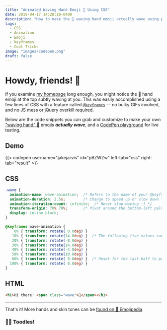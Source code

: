 ```yaml
---
title: "Animated Waving Hand Emoji 👋 Using CSS"
date: 2019-04-17 14:20:10-0400
description: "How to make the 👋 waving hand emoji actually wave using pure CSS animation!"
tags:
  - CSS
  - Animation
  - Emoji
  - Keyframes
  - Cool Tricks
image: "images/codepen.png"
draft: false
---
```


# Howdy, friends! <span class="wave">👋</span>

If you examine [my homepage](/) long enough, you might notice the 👋 hand emoji at the top subtly waving at you. This was easily accomplished using a few lines of CSS with a feature called [`@keyframes`](https://developer.mozilla.org/en-US/docs/Web/CSS/@keyframes) — no bulky GIFs involved, and no JS mess or jQuery overkill required.

Below are the code snippets you can grab and customize to make your own ["waving hand" 👋](https://emojipedia.org/waving-hand-sign/) emojis **_actually wave_**, and a [CodePen playground](https://codepen.io/jakejarvis/pen/pBZWZw) for live testing.

## Demo

{{< codepen username="jakejarvis" id="pBZWZw" left-tab="css" right-tab="result" >}}

## CSS

<!-- prettier-ignore -->
```css
.wave {
  animation-name: wave-animation;  /* Refers to the name of your @keyframes element below */
  animation-duration: 2.5s;        /* Change to speed up or slow down */
  animation-iteration-count: infinite;  /* Never stop waving :) */
  transform-origin: 70% 70%;       /* Pivot around the bottom-left palm */
  display: inline-block;
}

@keyframes wave-animation {
    0% { transform: rotate( 0.0deg) }
   10% { transform: rotate(14.0deg) }  /* The following five values can be played with to make the waving more or less extreme */
   20% { transform: rotate(-8.0deg) }
   30% { transform: rotate(14.0deg) }
   40% { transform: rotate(-4.0deg) }
   50% { transform: rotate(10.0deg) }
   60% { transform: rotate( 0.0deg) }  /* Reset for the last half to pause */
  100% { transform: rotate( 0.0deg) }
}
```

## HTML

<!-- prettier-ignore -->
```html {linenos=false}
<h1>Hi there! <span class="wave">👋</span></h1>
```

---

That's it! More hands and skin tones can be [found on 📕 Emojipedia](https://emojipedia.org/search/?q=waving+hand).

### <span class="wave">👋🏼</span> Toodles!
